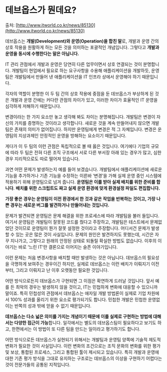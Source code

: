 # 데브옵스가 뭔데요?

출처: [http://www.itworld.co.kr/news/85130](http://www.itworld.co.kr/news/85130)

 데브옵스는 **개발\(Development\)와 운영\(Operation\)을 합친 말**로, 개발과 운영 간의 상호 작용을 원활하게 하는 모든 것을 의미하는 포괄적인 개념입니다. 그렇다고 **개발과 운영을 동시에 수행한다는 말은 아닙니다.**  
  
IT 관리 관점에서 개발과 운영은 당연히 다른 업무이면서 상호 연결되는 것이 분명합니다. 개발팀이 현업에서 필요로 하는 요구사항을 수용해 애플리케이션을 개발하듯, 운영팀은 개발팀에서 만들어 낸 애플리케이션을 IT 인프라 상에서 운영해야 하기 때문입니다.  
  
각자의 역할이 분명한 이 두 팀 간의 상호 작용에 중점을 둔 데브옵스가 부상하게 된 것은 개발과 운영 간에는 커다란 관점의 차이가 있고, 이러한 차이가 효율적인 IT 운영을 심각하게 저해하기 때문입니다.  
  
변경이라는 한 가지 요소만 놓고 생각해 봐도 차이는 분명해집니다. 개발팀은 변경이 자신의 가치를 증명하는 것이라고 생각합니다. 새로운 것을 계속 만들어내지 않으면 개발팀은 존재의 의미가 없어집니다. 하지만 운영팀에게 변경은 적 그 자체입니다. 변경은 운영팀의 지상과제인 안정적인 운영을 방해하는 요소이기 때문입니다.  
  
게다가 이 두 팀의 이런 관점은 독립적으로 볼 때 옳은 것입니다. 여기에다 기업의 규모에 따라 두 팀은 전혀 다른 조직 구조에서 서로 다른 부서장 아래 있는 경우가 많고, 심한 경우 지리적으로도 따로 떨어져 있습니다.  
  
과연 어떤 문제가 발생하는지 예를 들어 보겠습니다. 개발팀에서 애플리케이션에 새로운 기능을 추가하거나 기존 기능을 수정하는 이른바 ‘변경’을 가해 실제 운영 중인 시스템에 적용하기 위해 운영팀으로 넘겨 줍니다. **운영팀은 이를 받아 실제 배치를 위한 준비를 합니다**. **배치를 위한 스크립트도 짜고 실제 운영 환경에 맞게 환경설정 파일도 편집합니다.**  
  
**가장 좋은 경우는 운영팀이 이전 환경에서 한 것과 같은 작업을 반복하는 것이고, 가장 나쁜 경우는 새로운 버그를 발견하거나 만들어내는 것입니다.**  
  
문제가 발견되면 운영팀은 문제 해결을 위한 프로세스에 따라 개발팀을 불러 들입니다. 여기서 운영팀은 개발팀이 잘못된 코드를 줬다고 주장하고, 개발팀은 테스트에서 문제없었던 것이므로 운영팀이 뭔가 잘못 설정한 것이라고 주장합니다. 어디서건 문제가 발생할 수 있는 곳은 많은 것이 사실입니다. 문제의 원인은 발견하지도 못했는데, 시간은 자꾸 지나가고, 그렇다고 원래의 안정된 상태로 되돌릴 확실한 방법도 없습니다. 이후의 이야기는 바로 ‘느린 IT’란 결론으로 이어지는 슬픈 이야기입니다.  
  
이런 문제는 처음 변경사항을 배치할 때만 발생하는 것은 아닙니다. 데브옵스의 필요성을 극명하게 보여주는 경우이긴 하지만, 실제로 데브옵스는 이런 배치가 이뤄지기 이전부터, 그리고 이뤄지고 난 이후 오랫동안 필요한 것입니다.  
  
어떤 방식으로든지 데브옵스가 구현되면 그 이점은 확연하게 드러날 것입니다. 앞서 예를 든 최악의 경우는 발생하지 않을 것이고, IT는 민첩하게 변화에 대응할 수 있으니까 말이죠. 특히 민첩성의 관점에서 데브옵스는 애자일 개발 방법론이 실제로 기업 차원에서 100% 성과를 올리기 위한 요소로 평가되기도 합니다. 민첩한 개발은 민첩한 운영없이는 반쪽의 성과 밖에 얻을 수 없기 때문입니다.  
  
**데브옵스는 다소 넓은 의미를 가지는 개념이기 때문에 이를 실제로 구현하는 방법에 대해서는 다양한 접근이 가능**합니다. 일각에서는 별도의 데브옵스팀이 필요하다고 보기도 하고, 한편에서는 이 방법이 또 다른 팀을 만드는 일이라고 평가하기도 합니다.  
  
어떤 방식으로든 데브옵스가 실현되기 위해서는 개발팀과 운영팀 양쪽에 기술적 제도적 변화가 필요한 것이 사실입니다. 이런 변화의 조건으로는 조직 문화의 변화를 위한 평가 및 보상, 통합된 프로세스, 그리고 통합된 툴이 제시되고 있습니다. 특히 개발과 운영에 대한 기존 평가 방식을 그대로 유지하는 구조로는 데브옵스의 이상을 구현하기 어렵다는 것이 전문가들의 공통된 지적입니다.  
  


